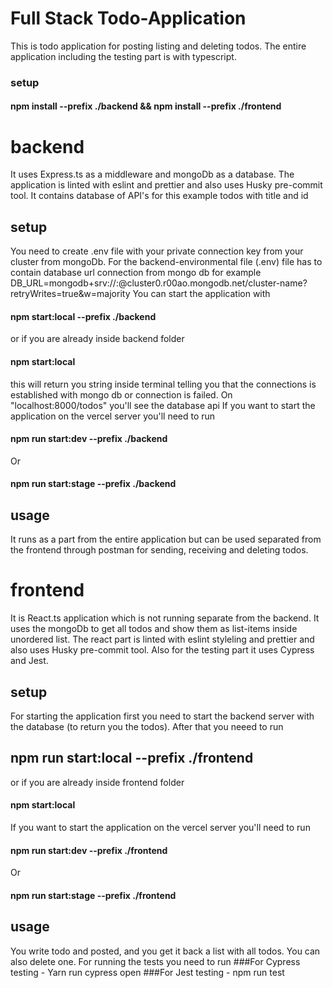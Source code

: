# Full Stack Todo-Application
This is todo application for posting listing and deleting todos.
The entire application including the testing part is with typescript.
### setup
#### npm install --prefix ./backend && npm install --prefix ./frontend


# backend
It uses Express.ts as a middleware and mongoDb as a database.
The application is linted with eslint and prettier and also uses Husky pre-commit tool.
It contains database of API's for this example todos with title and id

## setup
You need to create .env file with your private connection key from your cluster
from mongoDb.
For the backend-environmental file (.env) file has to contain database url connection from mongo db
for example DB_URL=mongodb+srv://<mognodb-user>:<mongodb-password>@cluster0.r00ao.mongodb.net/cluster-name?retryWrites=true&w=majority
You can start the application with
#### npm start:local --prefix ./backend
or if you are already inside backend folder
#### npm start:local
this will return you string inside terminal telling you that the connections is established with mongo db or connection is failed.
On "localhost:8000/todos" you'll see the database api
If you want to start the application on the vercel server you'll need to run
#### npm run start:dev --prefix ./backend
Or
#### npm run start:stage --prefix ./backend

## usage
It runs as a part from the entire application but can be used separated
from the frontend through postman for sending, receiving and deleting todos.


# frontend
It is React.ts application which is not running separate from the backend.
It uses the mongoDb to get all todos and show them as list-items inside unordered list.
The react part is linted with eslint styleling and prettier and also uses Husky pre-commit tool.
Also for the testing part it uses Cypress and Jest.

## setup
For starting the application first you need to start the backend server
with the database (to return you the todos).
After that you neeed to run
## npm run start:local --prefix ./frontend
or if you are already inside frontend folder
#### npm start:local
If you want to start the application on the vercel server you'll need to run
#### npm run start:dev --prefix ./frontend
Or
#### npm run start:stage --prefix ./frontend

## usage
You write todo and posted, and you get it back a list with all todos.
You can also delete one.
For running the tests you need to run
###For Cypress testing - Yarn run cypress open
###For Jest testing - npm run test

